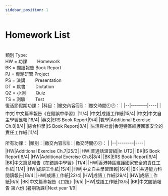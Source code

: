 ```yaml
---
sidebar_position: 1
---
```


# Homework List
<br/>類別 Type: 
<br/>HW = 功課　　 Homework
<br/>BK = 閱讀報告 Book Report
<br/>PJ = 專題研習 Project
<br/>PS = 演講　　 Presentation
<br/>DT = 默書　　 Dictation
<br/>QZ = 小測　　 Quiz
<br/>TS = 測驗　　 Test
<br/>
復活節假期功課：
|科目：|繳交內容🗒️🗒️：|繳交時間🕗🕗： |
|--|--------|----|
|中文|中文篇章報告《在錯誤中學習》|11/4|
|中文|成語工作紙|15/4|
|中文|中文自主學習匯報|16/4|
|英文|ERS Book Report|9/4|
|數學|Additional Exercise Ch.8|8/4|
|綜合科學|IS Book Report|8/4|
|生活與社會|香港特區維護國家安全的責任工作紙|11/4|

所有功課：
|類別：|繳交內容🗒️🗒️：|繳交時間🕗🕗： |
|--|--------|----|
|HW|Additional Exercise Ch.7|25/3|
|HW|普通話溫習紙|In UT2|
|BK|IS Book Report|8/4|
|HW|Additional Exercise Ch.8|8/4|
|BK|ERS Book Report|9/4|
|BK|中文篇章報告《在錯誤中學習》|11/4|
|HW|香港特區維護國家安全的責任工作紙|11/4|
|HW|成語工作紙|15/4|
|HW|中文自主學習匯報|16/4|
|BK|共通能力科 閱讀報告|18/4|
|HW|成語工作紙|22/4|
|HW|成語工作紙|29/4|
|HW|成語工作紙|6/5|
|BK|中文篇章報告《口技》|9/5|
|HW|成語工作紙|13/5|
|BK|中文閱讀報告 第六份 (暑期功課)|Next year 1/9|